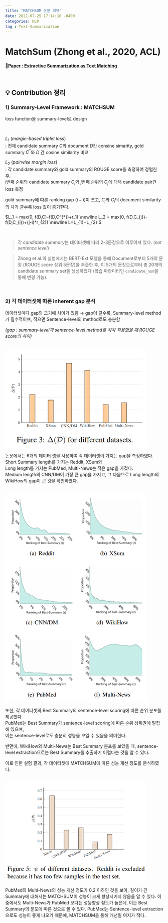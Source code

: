 ```yaml
---
title: "MATCHSUM 논문 리뷰"
date: 2021-07-25 17:14:18 -0400
categories: NLP
tag : Text-Summarization
---
```


# **MatchSum (Zhong et al., 2020, ACL)**

[📄**Paper : Extractive Summarization as Text Matching**](https://aclanthology.org/2020.acl-main.552/)

<br>


## 💡 **Contribution 정리**


### 1) Summary-Level Framework : **MATCHSUM**  

loss function을 summary-level로 design 
      
<br>
  
$L_{1}$ (*margin-based triplet loss*)   
: 전체 candidate summary $C$와 document $D$간 consine simarity, gold summary $C^{*}$와 $D$ 간 cosine similarity 비교   

$L_{2}$ (*pairwise margin loss*)  
: 각 candidate summary와 gold summary의 ROUGE score를 측정하여 정렬한 후,  
 $i$번째 순위의 candidate summary $C_{i}$와 $j$번째 순위의 $C_{j}$에 대해 candidate pair간 loss 측정
 
 gold summary에 따른 ranking gap ($j-i$)이 크고, $C_{j}$와 $C_{i}$의 document similarity의 차가 클수록 loss 값이 증가한다.  
 
$L_1 = max(0, f(D,C)-f(D,C^{*})+r_1) \newline  L_2 = max(0, f(D,C_{j})-f(D,C_{i})+(j-i)*r_{2}) \newline L=L_{1}+L_{2}
$

<br>

> 각 *candidate summary*는 데이터셋에 따라 2-3문장으로 이루어져 있다. (*not sentence level*)

> Zhong et al.의 실험에서는 BERT-Ext 모델을 통해 Document로부터 5개의 문장 (ROUGE score 상위 5문장)을 추출한 후, 이 5개의 문장으로부터 총 20개의 candidate summary set을 생성하였다 (학습 파라미터인 `candidate_num`을 통해 변경 가능).

<br>

### 2) 각 데이터셋에 따른 inherent gap 분석

데이터셋마다 gap의 크기에 차이가 있음
→ gap이 클수록, Summary-level method가 필수적이며, 작으면 Sentence-level의 method로도 충분함

*(gap : summary-level과 sentence-level method를 각각 적용했을 때 ROUGE score의 차이)*

<br>
<div align=left>
<img src="/assets/images/matchsum/gap.PNG" width=450/><br>
</div>

논문에서는 6개의 데이터 셋을 사용하여 각 데이터셋이 가지는 gap을 측정하였다.  
Short Summary length를 가지는 Reddit, XSum와  
Long length를 가지는 PubMed, Multi-News는 작은 gap을 가졌다.    
Medium length의 CNN/DM이 가장 큰 gap을 가지고, 그 다음으로 Long length의 WikiHow의 gap이 큰 것을 확인하였다.


<br>
<div align=left>
<img src="/assets/images/matchsum/z_distribution.PNG" width=450/><br>
</div>

또한, 각 데이터셋의 Best Summary의 sentence-level scoring에 따른 순위 분포를 제공했다.  
PubMed는 Best Summary가 sentence-level scoring에 따른 순위 상위권에 밀집해 있으며,  
이는 sentence-level로도 충분히 성능을 보일 수 있음을 의미한다.

반면에, WikiHow와 Multi-News는 Best Summary 분포를 보았을 때, sentence-level extraction으로는 Best Summary를 추출하기 어렵다는 것을 알 수 있다.


이로 인한 실험 결과, 각 데이터셋에 MATCHSUM에 따른 성능 개선 정도를 분석하였다.

<br>
<div align=left>
<img src="/assets/images/matchsum/ratio.PNG" width=450/><br>
</div>

PubMed와 Multi-News의 성능 개선 정도가 0.2 이하인 것을 보아, 길이가 긴 Summary에 대해서는 MATCHSUM이 성능이 크게 향상시키지 않음을 알 수 있다.
이 중에서도 Multi-News가 PubMed 보다는 성능향상 젇도가 높은데, 이는 Best Summary의 분포에 따른 것으로 볼 수 있다.
PubMed는 Sentence-level extraction으로도 성능이 좋게 나오기 때문에, MATCHSUM을 통해 개선될 여지가 적다.